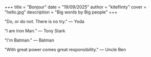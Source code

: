 +++
title = "Bonjour"
date = "19/09/2025"
author = "kiteflinty"
cover = "hello.jpg"
description = "Big words by Big people"
+++

"Do, or do not. There is no try."
— Yoda

“I am Iron Man.”
— Tony Stark

"I'm Batman."
— Batman

"With great power comes great responsibility."
— Uncle Ben